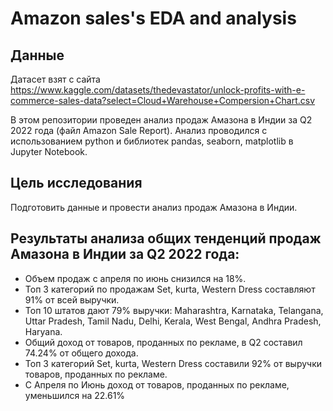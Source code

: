 # Amazon sales's EDA and analysis

## Данные
Датасет взят с сайта https://www.kaggle.com/datasets/thedevastator/unlock-profits-with-e-commerce-sales-data?select=Cloud+Warehouse+Compersion+Chart.csv

В этом репозитории проведен анализ продаж Амазона в Индии за Q2 2022 года (файл Amazon Sale Report).
Анализ проводился с использованием python и библиотек pandas, seaborn, matplotlib в Jupyter Notebook.

## Цель исследования
Подготовить данные и провести анализ продаж Амазона в Индии.

## Результаты анализа общих тенденций продаж Амазона в Индии за Q2 2022 года:
- Объем продаж с апреля по июнь снизился на 18%.
- Топ 3 категорий по продажам Set, kurta, Western Dress составляют 91% от всей выручки.
- Топ 10 штатов дают 79% выручки: Maharashtra, Karnataka, Telangana, Uttar Pradesh, Tamil Nadu, Delhi, Kerala, West Bengal, Andhra Pradesh, Haryana.
- Общий доход от товаров, проданных по рекламе, в Q2 составил 74.24% от общего дохода. 
- Топ 3 категорий Set, kurta, Western Dress составили 92% от выручки товаров, проданных по рекламе.
- С Апреля по Июнь доход от товаров, проданных по рекламе, уменьшился на 22.61%
